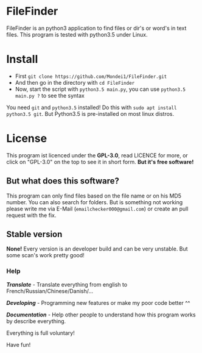 # FileFinder
FileFinder is an python3 application to find files or dir's or word's in text files.
This program is tested with python3.5 under Linux.

# Install
* First `git clone https://github.com/Mondei1/FileFinder.git`
* And then go in the directory with `cd FileFinder`
* Now, start the script with `python3.5 main.py`, you can use `python3.5 main.py ?` to see the syntax

You need `git` and `python3.5` installed! Do this with `sudo apt install python3.5 git`. But Python3.5 is pre-installed on most linux distros.

# License 
This program ist licenced under the **GPL-3.0**, read LICENCE for more, or click on "GPL-3.0" on the top to see it in short form. 
**But it's free software!**

## But what does this software?
This program can only find files based on the file name or on his MD5 number. You can also search for folders.
But is something not working please write me via E-Mail (`emailchecker000@gmail.com`) or create an pull request with the fix.

## Stable version
**None!** Every version is an developer build and can be very unstable. But some scan's work pretty good!

### Help
***Translate*** - Translate everything from english to French/Russian/Chinese/Danish/...

***Developing*** - Programming new features or make my poor code better ^^

***Documentation*** - Help other people to understand how this program works by describe everything.

Everything is full voluntary!

Have fun!
